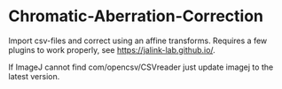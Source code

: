 # Chromatic-Aberration-Correction
Import csv-files and correct using an affine transforms.
Requires a few plugins to work properly, see https://jalink-lab.github.io/.

If ImageJ cannot find com/opencsv/CSVreader just update imagej to the latest version.
